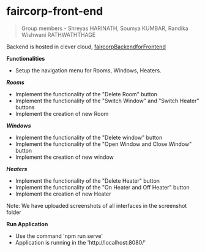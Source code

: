 # faircorp-front-end

> Group members - Shreyas HARINATH, Soumya KUMBAR, Randika Wishwani RATHWATHTHAGE

Backend is hosted in clever cloud, [faircorpBackendforFrontend](https://app-c51ff4f0-bfb2-4257-9dbe-98d96e53ab26.cleverapps.io)


**Functionalities**
* Setup the navigation menu for Rooms, Windows, Heaters.

***Rooms***
* Implement the functionality of the "Delete Room" button
* Implement the functionality of the "Switch Window" and "Switch Heater" buttons
* Implement the creation of new Room

***Windows***
* Implement the functionality of the "Delete window" button
* Implement the functionality of the "Open Window and Close Window" button
* Implement the creation of new window

***Heaters***
* Implement the functionality of the "Delete Heater" button
* Implement the functionality of the "On Heater and Off Heater" button
* Implement the creation of new Heater

Note: We have uploaded screenshots of all interfaces in the screenshot folder


**Run Application**

* Use the command 'npm run serve'
* Application is running in the 'http://localhost:8080/'
